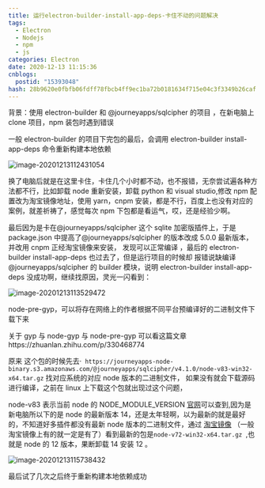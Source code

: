 ```yaml
---
title: 运行electron-builder-install-app-deps-卡住不动的问题解决
tags:
  - Electron
  - Nodejs
  - npm
  - js
categories: Electron
date: 2020-12-13 11:15:36
cnblogs:
  postid: "15393048"
hash: 28b9620e0fbfb06fdff78fbcb4ff9ec1ba72b0181634f715e04c3f3349b26caf
---
```


背景：使用 electron-builder 和 @journeyapps/sqlcipher 的项目 ，在新电脑上 clone 项目，npm 装包时遇到错误

一般 electron-builder 的项目下完包的最后，会调用 electron-builder install-app-deps 命令重新构建本地依赖

![image-20201213112431054](https://bitbw.top/public/img/my_gallery/image-20201213113529472-1607837076092-1607839721753.png)

换了电脑后就是在这里卡住，卡住几个小时都不动，也不报错，无奈尝试遍各种方法都不行，比如卸载 node 重新安装，卸载 python 和 visual studio,修改 npm 配置改为淘宝镜像地址，使用 yarn，cnpm 安装，都是不行，百度上也没有对应的案例，就差祈祷了，感觉每次 npm 下包都是看运气，哎，还是经验少啊。

最后因为是卡在@journeyapps/sqlcipher 这个 sqlite 加密版插件上，于是 package.json 中提高了@journeyapps/sqlcipher 的版本改成 5.0.0 最新版本，并改用 cnpm 正经淘宝镜像来安装， 发现可以正常编译 ，最后的 electron-builder install-app-deps 也过去了，但是运行项目的时候却 报错说缺编译@journeyapps/sqlcipher 的 builder 模块，说明 electron-builder install-app-deps 没成功啊，继续找原因，灵光一闪看到：

![image-20201213113529472](https://bitbw.top/public/img/my_gallery/image-20201213112431054-1607837073833-1607839720074.png)

node-pre-gyp，可以将存在网络上的作者根据不同平台预编译好的二进制文件下载下来

关于 gyp 与 node-gyp 与 node-pre-gyp 可以看这篇文章https://zhuanlan.zhihu.com/p/330468774

原来 这个包的时候先去·` https://journeyapps-node-binary.s3.amazonaws.com/@journeyapps/sqlcipher/v4.1.0/node-v83-win32-x64.tar.gz` 找对应系统的对应 node 版本的二进制文件， 如果没有就会下载源码进行编译，之前在 linux 上下载这个包就出现过这个问题，

node-v83 表示当前 node 的 NODE_MODULE_VERSION [官网](https://nodejs.org/zh-cn/download/releases/)可以查到,因为是新电脑所以下的是 node 的最新版本 14，还是太年轻啊，以为最新的就是最好的，不知道好多插件都没有最新 node 版本的二进制文件，通过 [淘宝镜像](https://npm.taobao.org/mirrors?spm=a2c6h.14029880.0.0.735975d7WMqyIm) （一般淘宝镜像上有的就一定是有了）看到最新的包是`node-v72-win32-x64.tar.gz `,也就是 node 的 12 版本，果断卸载 14 安装 12 。

![image-20201213115738432](https://bitbw.top/public/img/my_gallery/image-20201213115738432-1607837078098-1607839723068.png)

最后试了几次之后终于重新构建本地依赖成功
